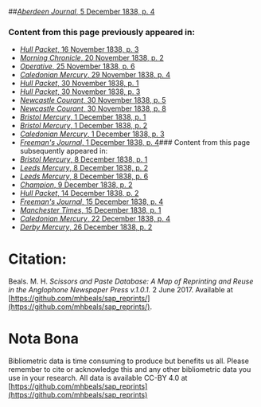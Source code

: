 ##[*Aberdeen Journal*, 5 December 1838, p. 4](https://mhbeals.github.io/sap_html/Aberdeen-Journal/Aberdeen-Journal-5-December-1838-p-4)

### Content from this page previously appeared in:
+ [*Hull Packet*, 16 November 1838, p. 3](https://mhbeals.github.io/sap_html/Hull-Packet/Hull-Packet-16-November-1838-p-3)
+ [*Morning Chronicle*, 20 November 1838, p. 2](https://mhbeals.github.io/sap_html/Morning-Chronicle/Morning-Chronicle-20-November-1838-p-2)
+ [*Operative*, 25 November 1838, p. 6](https://mhbeals.github.io/sap_html/Operative/Operative-25-November-1838-p-6)
+ [*Caledonian Mercury*, 29 November 1838, p. 4](https://mhbeals.github.io/sap_html/Caledonian-Mercury/Caledonian-Mercury-29-November-1838-p-4)
+ [*Hull Packet*, 30 November 1838, p. 1](https://mhbeals.github.io/sap_html/Hull-Packet/Hull-Packet-30-November-1838-p-1)
+ [*Hull Packet*, 30 November 1838, p. 3](https://mhbeals.github.io/sap_html/Hull-Packet/Hull-Packet-30-November-1838-p-3)
+ [*Newcastle Courant*, 30 November 1838, p. 5](https://mhbeals.github.io/sap_html/Newcastle-Courant/Newcastle-Courant-30-November-1838-p-5)
+ [*Newcastle Courant*, 30 November 1838, p. 8](https://mhbeals.github.io/sap_html/Newcastle-Courant/Newcastle-Courant-30-November-1838-p-8)
+ [*Bristol Mercury*, 1 December 1838, p. 1](https://mhbeals.github.io/sap_html/Bristol-Mercury/Bristol-Mercury-1-December-1838-p-1)
+ [*Bristol Mercury*, 1 December 1838, p. 2](https://mhbeals.github.io/sap_html/Bristol-Mercury/Bristol-Mercury-1-December-1838-p-2)
+ [*Caledonian Mercury*, 1 December 1838, p. 3](https://mhbeals.github.io/sap_html/Caledonian-Mercury/Caledonian-Mercury-1-December-1838-p-3)
+ [*Freeman's Journal*, 1 December 1838, p. 4](https://mhbeals.github.io/sap_html/Freeman's-Journal/Freeman's-Journal-1-December-1838-p-4)### Content from this page subsequently appeared in:
+ [*Bristol Mercury*, 8 December 1838, p. 1](https://mhbeals.github.io/sap_html/Bristol-Mercury/Bristol-Mercury-8-December-1838-p-1)
+ [*Leeds Mercury*, 8 December 1838, p. 2](https://mhbeals.github.io/sap_html/Leeds-Mercury/Leeds-Mercury-8-December-1838-p-2)
+ [*Leeds Mercury*, 8 December 1838, p. 6](https://mhbeals.github.io/sap_html/Leeds-Mercury/Leeds-Mercury-8-December-1838-p-6)
+ [*Champion*, 9 December 1838, p. 2](https://mhbeals.github.io/sap_html/Champion/Champion-9-December-1838-p-2)
+ [*Hull Packet*, 14 December 1838, p. 2](https://mhbeals.github.io/sap_html/Hull-Packet/Hull-Packet-14-December-1838-p-2)
+ [*Freeman's Journal*, 15 December 1838, p. 4](https://mhbeals.github.io/sap_html/Freeman's-Journal/Freeman's-Journal-15-December-1838-p-4)
+ [*Manchester Times*, 15 December 1838, p. 1](https://mhbeals.github.io/sap_html/Manchester-Times/Manchester-Times-15-December-1838-p-1)
+ [*Caledonian Mercury*, 22 December 1838, p. 4](https://mhbeals.github.io/sap_html/Caledonian-Mercury/Caledonian-Mercury-22-December-1838-p-4)
+ [*Derby Mercury*, 26 December 1838, p. 2](https://mhbeals.github.io/sap_html/Derby-Mercury/Derby-Mercury-26-December-1838-p-2)
                    
# Citation: 

Beals. M. H. *Scissors and Paste Database: A Map of Reprinting and Reuse in the Anglophone Newspaper Press v.1.0.1.* 2 June 2017. Available at [https://github.com/mhbeals/sap_reprints/](https://github.com/mhbeals/sap_reprints/). 
                    
# Nota Bona

Bibliometric data is time consuming to produce but benefits us all. Please remember to cite or acknowledge this and any other bibliometric data you use in your research. All data is available CC-BY 4.0 at [https://github.com/mhbeals/sap_reprints](https://github.com/mhbeals/sap_reprints)
